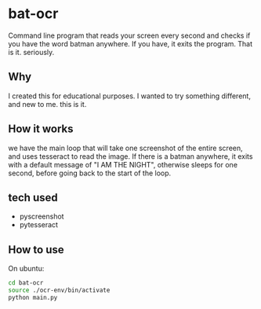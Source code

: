 # bat-ocr
Command line program that reads your screen every second and checks if you have the word batman anywhere. If you have, it exits the program. That is it. seriously.

## Why
I created this for educational purposes. I wanted to try something different, and new to me. this is it.

## How it works
we have the main loop that will take one screenshot of the entire screen, and uses tesseract to read the image. If there is a batman anywhere, it exits with a default message of  "I AM THE NIGHT", otherwise sleeps for one second, before going back to the start of the loop.

## tech used

- pyscreenshot
- pytesseract

## How to use
On ubuntu:

```bash
cd bat-ocr
source ./ocr-env/bin/activate
python main.py
```
